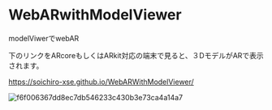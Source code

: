 # WebARwithModelViewer
modelViwerでwebAR

下のリンクをARcoreもしくはARkit対応の端末で見ると、３DモデルがARで表示されます。

https://soichiro-xse.github.io/WebARWithModelViewer/  

![f6f006367dd8ec7db546233c430b3e73ca4a14a7](https://user-images.githubusercontent.com/49627411/113655076-213fe200-96d4-11eb-9d01-5d86024a6453.png)

